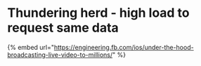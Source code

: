 # Thundering herd - high load to request same data

{% embed url="https://engineering.fb.com/ios/under-the-hood-broadcasting-live-video-to-millions/" %}



